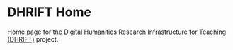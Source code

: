 # DHRIFT Home

Home page for the [Digital Humanities Research Infrastructure for Teaching (DHRIFT)](https://github.com/DHRI-Curriculum/DHRIFT) project.
